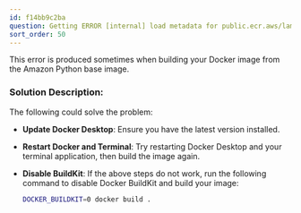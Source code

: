 ```yaml
---
id: f14bb9c2ba
question: Getting ERROR [internal] load metadata for public.ecr.aws/lambda/python:3.8
sort_order: 50
---
```


This error is produced sometimes when building your Docker image from the Amazon Python base image.

### Solution Description:

The following could solve the problem:

- **Update Docker Desktop**: Ensure you have the latest version installed.
- **Restart Docker and Terminal**: Try restarting Docker Desktop and your terminal application, then build the image again.
- **Disable BuildKit**: If the above steps do not work, run the following command to disable Docker BuildKit and build your image:
  
  ```bash
  DOCKER_BUILDKIT=0 docker build .
  ```